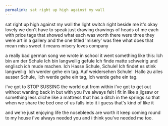 ```yaml
---
permalink: sat right up high against my wall
---
```

<span style="color:#000ff;">sat right up high against my wall</span> 
<span style="color:#000ff;">the light switch right beside me</span> 
<span style="color:#000ff;">it's okay lovely we don't have to speak</span> 
<span style="color:#000ff;">just drawing drawings of heads of me</span> 
<span style="color:#000ff;">each with price tags that showed what each was worth</span> 
<span style="color:#000ff;">there were three</span> 
<span style="color:#000ff;">they were art in a gallery</span> 
<span style="color:#000ff;">and the one titled 'misery'</span> 
<span style="color:#000ff;">was free</span>
<span style="color:#000ff;">what does that mean miss sweet</span> 
<span style="color:#000ff;">it means misery loves company</span> 


<span style="color:#000ff;">a really bad german song we wrote in school</span> 
<span style="color:#000ff;">it went something like this:</span>
<span style="color:#000ff;">Ich bin am der Schule</span>
<span style="color:#000ff;">Ich bin langweilig gefule Ich finde matte schweirig und englisch ich mude machen.</span>
<span style="color:#000ff;">Ich Hasse Schule, Schule! Ich findet es stink langweilig  Ich werder gehe ein tag. Auf weidersehen Schule!  Hallo zu alles ausser Schule,  Ich werde gehe ein tag, Ich werde gehe ein tag.</span>


<span style="color:#000ff;">i've got to STOP SUSSING the world out from within</span>
<span style="color:#000ff;">i've got to get out without wanting back in</span> 
<span style="color:#000ff;">but with you i've always felt i fit in</span> 
<span style="color:#000ff;">like a jigsaw or something less cliche</span> 
<span style="color:#000ff;">like a mattress that has a ditch in the springs</span>
<span style="color:#000ff;">so that when we share the bed one of us falls into it</span>
<span style="color:#000ff;">i guess that's kind of like it</span> 


<span style="color:#000ff;">and we're just enjoying life</span> 
<span style="color:#000ff;">the nosebleeds are worth it</span> 
<span style="color:#000ff;">keep coming round to my house</span>
<span style="color:#000ff;">i've always needed you</span> 
<span style="color:#000ff;">and i think you've needed me too.</span>